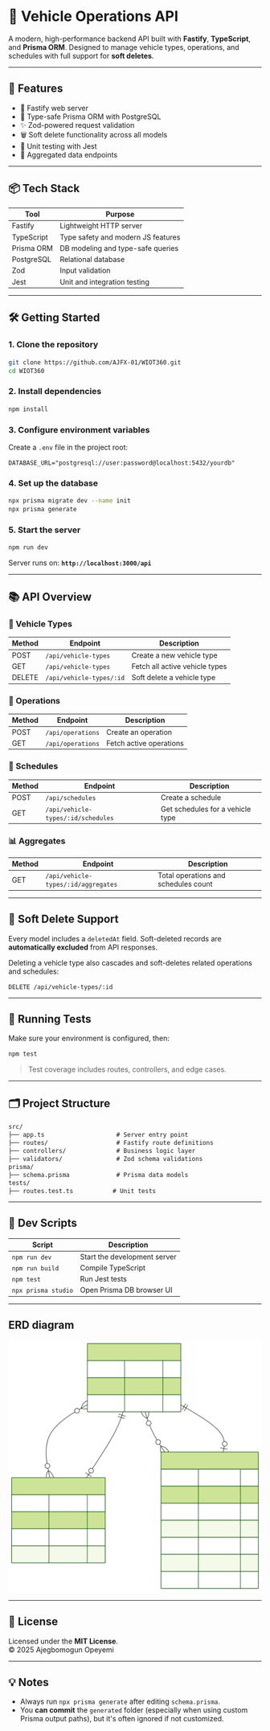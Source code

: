# 🚗 Vehicle Operations API

A modern, high-performance backend API built with **Fastify**, **TypeScript**, and **Prisma ORM**. Designed to manage vehicle types, operations, and schedules with full support for **soft deletes**.

---

## 📌 Features

- 🚀 Fastify web server
- 🧠 Type-safe Prisma ORM with PostgreSQL
- ✨ Zod-powered request validation
- 🗑️ Soft delete functionality across all models
- 🧪 Unit testing with Jest
- 🔄 Aggregated data endpoints

---

## 📦 Tech Stack

| Tool         | Purpose                              |
|--------------|--------------------------------------|
| Fastify      | Lightweight HTTP server              |
| TypeScript   | Type safety and modern JS features   |
| Prisma ORM   | DB modeling and type-safe queries    |
| PostgreSQL   | Relational database                  |
| Zod          | Input validation                     |
| Jest         | Unit and integration testing         |

---

## 🛠️ Getting Started

### 1. Clone the repository

```bash
git clone https://github.com/AJFX-01/WIOT360.git
cd WIOT360
```

### 2. Install dependencies

```bash
npm install
```

### 3. Configure environment variables

Create a `.env` file in the project root:

```env
DATABASE_URL="postgresql://user:password@localhost:5432/yourdb"
```

### 4. Set up the database

```bash
npx prisma migrate dev --name init
npx prisma generate
```

### 5. Start the server

```bash
npm run dev
```

Server runs on: **`http://localhost:3000/api`**

---

## 📚 API Overview

### 🚗 Vehicle Types

| Method | Endpoint                        | Description                       |
|--------|----------------------------------|-----------------------------------|
| POST   | `/api/vehicle-types`            | Create a new vehicle type         |
| GET    | `/api/vehicle-types`            | Fetch all active vehicle types    |
| DELETE | `/api/vehicle-types/:id`        | Soft delete a vehicle type        |

### 🧾 Operations

| Method | Endpoint               | Description               |
|--------|------------------------|---------------------------|
| POST   | `/api/operations`      | Create an operation       |
| GET    | `/api/operations`      | Fetch active operations   |

### 📅 Schedules

| Method | Endpoint                                 | Description                          |
|--------|------------------------------------------|--------------------------------------|
| POST   | `/api/schedules`                         | Create a schedule                    |
| GET    | `/api/vehicle-types/:id/schedules`       | Get schedules for a vehicle type     |

### 📊 Aggregates

| Method | Endpoint                                  | Description                               |
|--------|-------------------------------------------|-------------------------------------------|
| GET    | `/api/vehicle-types/:id/aggregates`       | Total operations and schedules count      |

---

## 🔐 Soft Delete Support

Every model includes a `deletedAt` field. Soft-deleted records are **automatically excluded** from API responses.

Deleting a vehicle type also cascades and soft-deletes related operations and schedules:

```http
DELETE /api/vehicle-types/:id
```

---

## 🧪 Running Tests

Make sure your environment is configured, then:

```bash
npm test
```

> Test coverage includes routes, controllers, and edge cases.

---

## 🗂️ Project Structure

```
src/
├── app.ts                    # Server entry point
├── routes/                   # Fastify route definitions
├── controllers/              # Business logic layer
├── validators/               # Zod schema validations
prisma/
├── schema.prisma             # Prisma data models
tests/
├── routes.test.ts           # Unit tests
```

---

## 🔧 Dev Scripts

| Script              | Description                     |
|---------------------|---------------------------------|
| `npm run dev`       | Start the development server    |
| `npm run build`     | Compile TypeScript              |
| `npm test`          | Run Jest tests                  |
| `npx prisma studio` | Open Prisma DB browser UI       |

---

## ERD diagram
![Database Diagram](./prisma/erd.svg)

---

## 📄 License

Licensed under the **MIT License**.  
© 2025 Ajegbomogun Opeyemi 

---

## 💡 Notes

- Always run `npx prisma generate` after editing `schema.prisma`.
- You **can commit** the `generated` folder (especially when using custom Prisma output paths), but it's often ignored if not customized.

```